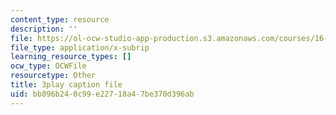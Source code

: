 ```yaml
---
content_type: resource
description: ''
file: https://ol-ocw-studio-app-production.s3.amazonaws.com/courses/16-687-private-pilot-ground-school-january-iap-2019/bb896b240c99e22718a47be370d396ab_AYF3spOVbBk.srt
file_type: application/x-subrip
learning_resource_types: []
ocw_type: OCWFile
resourcetype: Other
title: 3play caption file
uid: bb896b24-0c99-e227-18a4-7be370d396ab
---
```

